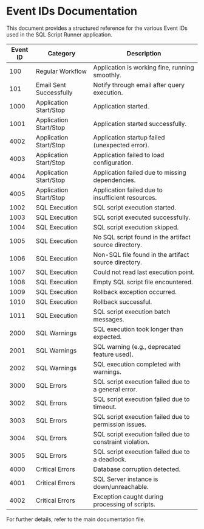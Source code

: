 # Event IDs Documentation

This document provides a structured reference for the various Event IDs used in the SQL Script Runner application.

| Event ID | Category                | Description |
|----------|-------------------------|-------------|
| 100      | Regular Workflow        | Application is working fine, running smoothly. |
| 101      | Email Sent Successfully | Notify through email after query execution.  |
| 1000     | Application Start/Stop  | Application started. |
| 1001     | Application Start/Stop  | Application started successfully. |
| 4002     | Application Start/Stop  | Application startup failed (unexpected error). |
| 4003     | Application Start/Stop  | Application failed to load configuration. |
| 4004     | Application Start/Stop  | Application failed due to missing dependencies. |
| 4005     | Application Start/Stop  | Application failed due to insufficient resources. |
| 1002     | SQL Execution           | SQL script execution started. |
| 1003     | SQL Execution           | SQL script executed successfully. |
| 1004     | SQL Execution           | SQL script execution skipped. |
| 1005     | SQL Execution           | No SQL script found in the artifact source directory. |
| 1006     | SQL Execution           | Non-SQL file found in the artifact source directory. |
| 1007     | SQL Execution           | Could not read last execution point. |
| 1008     | SQL Execution           | Empty SQL script file encountered. |
| 1009     | SQL Execution           | Rollback exception occurred. |
| 1010     | SQL Execution           | Rollback successful. |
| 1011     | SQL Execution           | SQL script execution batch messages. |
| 2000     | SQL Warnings            | SQL execution took longer than expected. |
| 2001     | SQL Warnings            | SQL warning (e.g., deprecated feature used). |
| 2002     | SQL Warnings            | SQL execution completed with warnings. |
| 3000     | SQL Errors              | SQL script execution failed due to a general error. |
| 3002     | SQL Errors              | SQL script execution failed due to timeout. |
| 3003     | SQL Errors              | SQL script execution failed due to permission issues. |
| 3004     | SQL Errors              | SQL script execution failed due to constraint violation. |
| 3005     | SQL Errors              | SQL script execution failed due to a deadlock. |
| 4000     | Critical Errors         | Database corruption detected. |
| 4001     | Critical Errors         | SQL Server instance is down/unreachable. |
| 4002     | Critical Errors         | Exception caught during processing of scripts. |

For further details, refer to the main documentation file.

